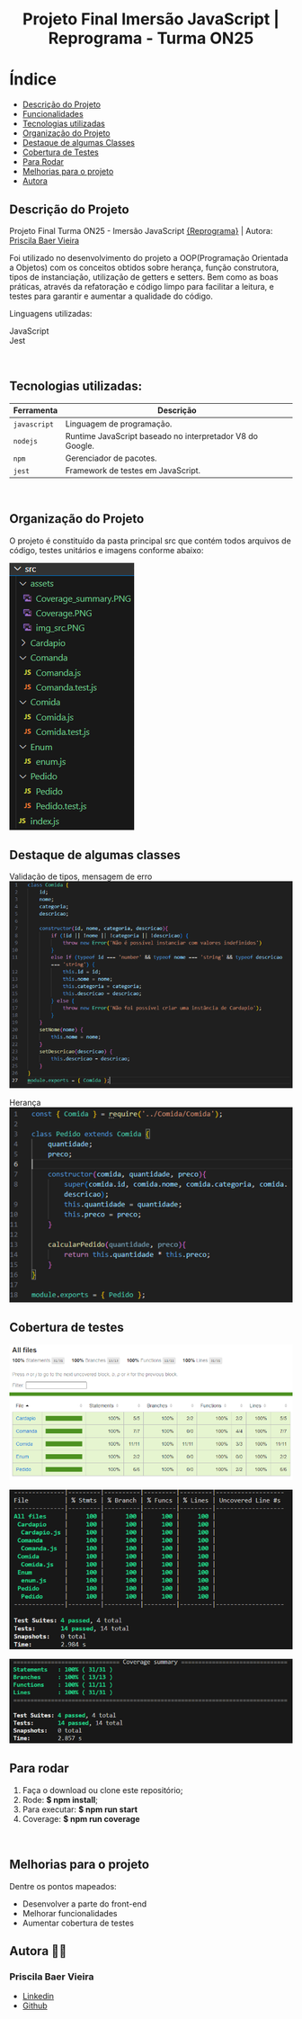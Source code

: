 <h1 align="center"> Projeto Final Imersão JavaScript | Reprograma - Turma ON25</h1>

# Índice 

* [Descrição do Projeto](#descrição-do-projeto)
* [Funcionalidades](#funcionalidades)
* [Tecnologias utilizadas](#tecnologias-utilizadas)
* [Organização do Projeto](#organização-do-projeto)
* [Destaque de algumas Classes](#destaque-de-algumas-classes)
* [Cobertura de Testes](#cobertura-de-testes)
* [Para Rodar](#para-rodar)
* [Melhorias para o projeto](#melhorias-para-o-projeto)
* [Autora](#autora)

## **Descrição do Projeto**
Projeto Final Turma ON25 - Imersão JavaScript <a href="https://www.linkedin.com/company/reprogramabr/" target="_blank">{Reprograma}</a> | Autora:<a target='_blank' href="https://www.linkedin.com/in/Prissie/"> Priscila Baer Vieira</a>


Foi utilizado no desenvolvimento do projeto a OOP(Programação Orientada a Objetos) com os conceitos obtidos sobre herança, função construtora, tipos de instanciação, utilização de getters e setters.
Bem como as boas práticas, através da refatoração e código limpo para facilitar a leitura, e testes para garantir e aumentar a qualidade do código.

Linguagens utilizadas:

JavaScript<br>
Jest

<br>

## Tecnologias utilizadas:
| Ferramenta | Descrição |
| --- | --- |
| `javascript` | Linguagem de programação. |
| `nodejs` | Runtime JavaScript baseado no interpretador V8 do Google. | 
| `npm` | Gerenciador de pacotes.|
| `jest` | Framework de testes em JavaScript.|

<br>


## Organização do Projeto
O projeto é constituído da pasta principal src que contém todos arquivos de código, testes unitários e imagens conforme abaixo:

![Imagem1](src/assets/img_src.png)
<br>

## Destaque de algumas classes
Validação de tipos, mensagem de erro
![Imagem2](src/assets/classe_Comida.png)


Herança
![Imagem3](src/assets/classe_Pedido.png)


## Cobertura de testes
![Imagem4](src/assets/Coverage_all_files.png)

![Imagem5](src/assets/Coverage.png)

![Imagem6](src/assets/Coverage_summary.png)
    

## Para rodar
    
1. Faça o download ou clone este repositório;
2. Rode: **$ npm install**;
3. Para executar:  **$ npm run start**
4. Coverage: **$ npm run coverage**
<br>
           
## Melhorias para o projeto
Dentre os pontos mapeados:

- Desenvolver a parte do front-end
- Melhorar funcionalidades
- Aumentar cobertura de testes
    
## Autora 👩‍💻    
     
  ### Priscila Baer Vieira
- [Linkedin](https://www.linkedin.com/in/pribaer)
- [Github](https://github.com/Prissie)
